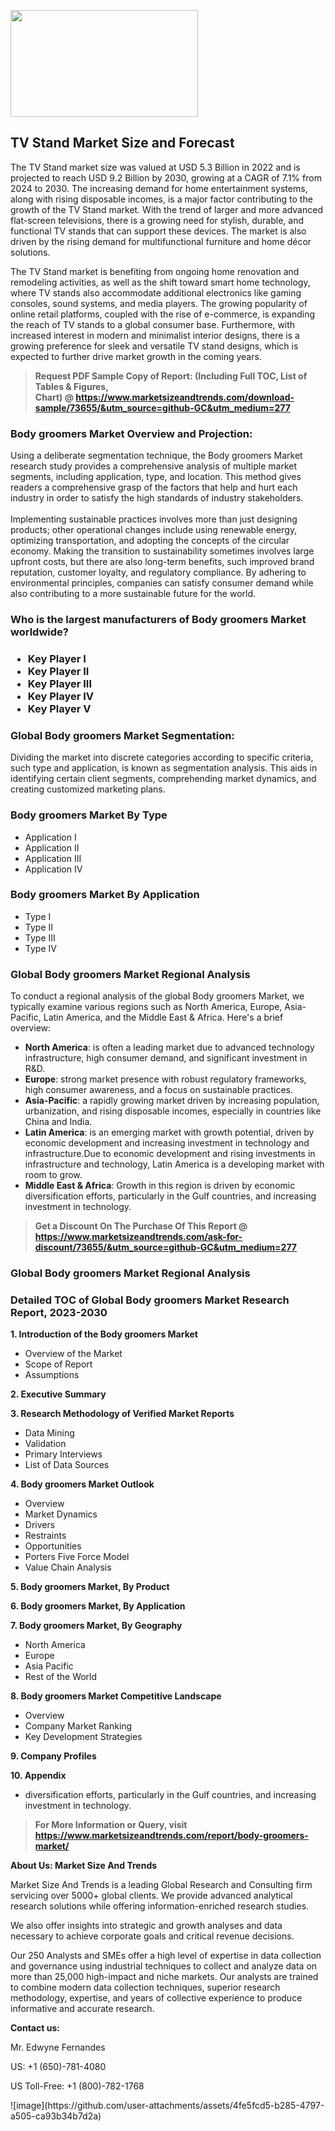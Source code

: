 <p><img class="alignnone size-medium wp-image-20088" src="https://ffe5etoiles.com/wp-content/uploads/2024/12/MST1-300x171.png" alt="" width="300" height="171" /></p><h2>TV Stand Market Size and Forecast</h2><p>The TV Stand market size was valued at USD 5.3 Billion in 2022 and is projected to reach USD 9.2 Billion by 2030, growing at a CAGR of 7.1% from 2024 to 2030. The increasing demand for home entertainment systems, along with rising disposable incomes, is a major factor contributing to the growth of the TV Stand market. With the trend of larger and more advanced flat-screen televisions, there is a growing need for stylish, durable, and functional TV stands that can support these devices. The market is also driven by the rising demand for multifunctional furniture and home décor solutions.</p><p>The TV Stand market is benefiting from ongoing home renovation and remodeling activities, as well as the shift toward smart home technology, where TV stands also accommodate additional electronics like gaming consoles, sound systems, and media players. The growing popularity of online retail platforms, coupled with the rise of e-commerce, is expanding the reach of TV stands to a global consumer base. Furthermore, with increased interest in modern and minimalist interior designs, there is a growing preference for sleek and versatile TV stand designs, which is expected to further drive market growth in the coming years.</p></p><blockquote id="" class=""><strong>Request PDF Sample Copy of Report: (Including Full TOC, List of Tables &amp; Figures, Chart)&nbsp;@&nbsp;<strong><a href="https://www.marketsizeandtrends.com/download-sample/73655/&utm_source=github-GC&utm_medium=277" target="_blank">https://www.marketsizeandtrends.com/download-sample/73655/&utm_source=github-GC&utm_medium=277</a></strong></strong></blockquote><h3 id="" class="">Body groomers Market&nbsp;Overview and Projection:</h3><p id="" class="">Using a deliberate segmentation technique, the Body groomers Market research study provides a comprehensive analysis of multiple market segments, including application, type, and location. This method gives readers a comprehensive grasp of the factors that help and hurt each industry in order to satisfy the high standards of industry stakeholders. <br /> <br />Implementing sustainable practices involves more than just designing products; other operational changes include using renewable energy, optimizing transportation, and adopting the concepts of the circular economy. Making the transition to sustainability sometimes involves large upfront costs, but there are also long-term benefits, such improved brand reputation, customer loyalty, and regulatory compliance. By adhering to environmental principles, companies can satisfy consumer demand while also contributing to a more sustainable future for the world.</p><h3 id="" class="">Who is the largest manufacturers of&nbsp;Body groomers Market worldwide?</h3><h3 class=""><p><ul><li>Key Player I </li><li> Key Player II </li><li> Key Player III </li><li> Key Player IV </li><li> Key Player V</li></ul></p></h3><h3 id="" class="">Global&nbsp;Body groomers Market Segmentation:</h3><p id="" class="">Dividing the market into discrete categories according to specific criteria, such type and application, is known as segmentation analysis. This aids in identifying certain client segments, comprehending market dynamics, and creating customized marketing plans.</p><h3 id="" class="">Body groomers Market&nbsp;By Type</h3><p><p><ul><li>Application I</li><li> Application II</li><li> Application III</li><li> Application IV</p></li></ul></p></p><h3 id="" class="">Body groomers Market&nbsp;By Application</h3><p class=""><p><ul><li>Type I</li><li> Type II</li><li> Type III</li><li> Type IV</li></ul></p></p><h3 id="" class="">Global Body groomers Market Regional Analysis</h3><p id="" class="">To conduct a regional analysis of the global Body groomers Market, we typically examine various regions such as North America, Europe, Asia-Pacific, Latin America, and the Middle East &amp; Africa. Here's a brief overview:</p><ul><li><strong>North America</strong>: is often a leading market due to advanced technology infrastructure, high consumer demand, and significant investment in R&amp;D.</li><li><strong>Europe</strong>: strong market presence with robust regulatory frameworks, high consumer awareness, and a focus on sustainable practices.</li><li><strong>Asia-Pacific</strong>: a rapidly growing market driven by increasing population, urbanization, and rising disposable incomes, especially in countries like China and India.</li><li><strong>Latin America</strong>: is an emerging market with growth potential, driven by economic development and increasing investment in technology and infrastructure.Due to economic development and rising investments in infrastructure and technology, Latin America is a developing market with room to grow.</li><li><strong>Middle East &amp; Africa</strong>: Growth in this region is driven by economic diversification efforts, particularly in the Gulf countries, and increasing investment in technology.</li></ul><blockquote id="" class=""><strong>Get a Discount On The Purchase Of This Report @ <strong><a href="https://www.marketsizeandtrends.com/ask-for-discount/73655/&utm_source=github-GC&utm_medium=277" target="_blank">https://www.marketsizeandtrends.com/ask-for-discount/73655/&utm_source=github-GC&utm_medium=277</a></strong></strong></blockquote><h3 id="" class="">Global Body groomers Market Regional Analysis</h3><h3 id="" class="">Detailed TOC of Global Body groomers Market Research Report, 2023-2030</h3><p id="" class=""><strong>1. Introduction of the Body groomers Market</strong></p><ul><li>Overview of the Market</li><li>Scope of Report</li><li>Assumptions</li></ul><p id="" class=""><strong>2. Executive Summary</strong></p><p id="" class=""><strong>3. Research Methodology of Verified Market Reports</strong></p><ul><li>Data Mining</li><li>Validation</li><li>Primary Interviews</li><li>List of Data Sources</li></ul><p id="" class=""><strong>4. Body groomers Market Outlook</strong></p><ul><li>Overview</li><li>Market Dynamics</li><li>Drivers</li><li>Restraints</li><li>Opportunities</li><li>Porters Five Force Model</li><li>Value Chain Analysis</li></ul><p id="" class=""><strong>5. Body groomers Market, By Product</strong></p><p id="" class=""><strong>6. Body groomers Market, By Application</strong></p><p id="" class=""><strong>7. Body groomers Market, By Geography</strong></p><ul><li>North America</li><li>Europe</li><li>Asia Pacific</li><li>Rest of the World</li></ul><p id="" class=""><strong>8. Body groomers Market Competitive Landscape</strong></p><ul><li>Overview</li><li>Company Market Ranking</li><li>Key Development Strategies</li></ul><p id="" class=""><strong>9. Company Profiles</strong></p><p id="" class=""><strong>10. Appendix</strong></p><ul><li>diversification efforts, particularly in the Gulf countries, and increasing investment in technology.</li></ul><blockquote id="" class=""><strong>For More Information or Query, visit <strong><strong><a href="https://www.marketsizeandtrends.com/report/body-groomers-market/" target="_blank">https://www.marketsizeandtrends.com/report/body-groomers-market/</a></strong></strong></strong></blockquote><p id="" class=""><strong>About Us: Market Size And Trends</strong></p><p id="" class="">Market Size And Trends is a leading Global Research and Consulting firm servicing over 5000+ global clients. We provide advanced analytical research solutions while offering information-enriched research studies.</p><p id="" class="">We also offer insights into strategic and growth analyses and data necessary to achieve corporate goals and critical revenue decisions.</p><p id="" class="">Our 250 Analysts and SMEs offer a high level of expertise in data collection and governance using industrial techniques to collect and analyze data on more than 25,000 high-impact and niche markets. Our analysts are trained to combine modern data collection techniques, superior research methodology, expertise, and years of collective experience to produce informative and accurate research.</p><p id="" class=""><strong>Contact us:</strong></p><p id="" class="">Mr. Edwyne Fernandes</p><p id="" class="">US: +1 (650)-781-4080</p><p id="" class="">US Toll-Free: +1 (800)-782-1768</p>
![image](https://github.com/user-attachments/assets/4fe5fcd5-b285-4797-a505-ca93b34b7d2a)
